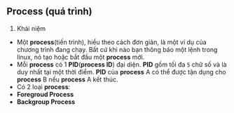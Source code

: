 ## Process (quá trình)
1) Khái niệm
* Một **process**(tiến trình), hiểu theo cách đơn giản, là một ví dụ của chương trình đang chạy. Bất cứ khi nào bạn thông báo một lệnh trong linux, nó tạo hoặc bắt đầu một **process** mới.
* Mỗi **process** có 1 **PID**(**process ID**) đại diện. **PID** gồm tối đa `5` chữ số và là duy nhất tại một thời điểm. **PID** của **process** A có thể được tận dụng cho **process** B nếu **process** A kết thúc.
* Có 2 loại **process**:
 * **Foregroud Process**
 * **Backgroup Process**
 